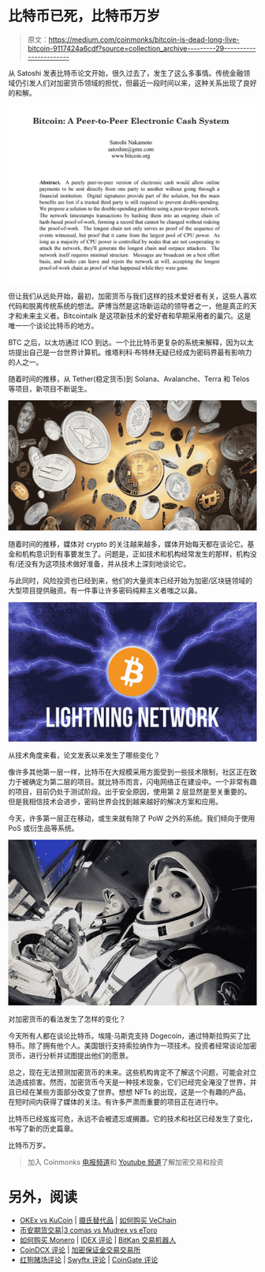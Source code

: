 # 比特币已死，比特币万岁

> 原文：<https://medium.com/coinmonks/bitcoin-is-dead-long-live-bitcoin-9117424a6cdf?source=collection_archive---------29----------------------->

从 Satoshi 发表比特币论文开始，很久过去了，发生了这么多事情。传统金融领域仍引发人们对加密货币领域的担忧，但最近一段时间以来，这种关系出现了良好的和解。

![](img/5903c65d7abeaf295cd81afe537dec71.png)

但让我们从远处开始，最初，加密货币与我们这样的技术爱好者有关，这些人喜欢代码和脱离传统系统的想法。萨博当然是这场新运动的领导者之一，他是真正的天才和未来主义者。Bitcointalk 是这项新技术的爱好者和早期采用者的巢穴。这是唯一一个谈论比特币的地方。

BTC 之后，以太坊通过 ICO 到达。一个比比特币更复杂的系统来解释，因为以太坊提出自己是一台世界计算机。维塔利科·布特林无疑已经成为密码界最有影响力的人之一。

随着时间的推移，从 Tether(稳定货币)到 Solana、Avalanche、Terra 和 Telos 等项目，新项目不断诞生。

![](img/4b9c2cdfc19ee6fe37207910b92249c9.png)

随着时间的推移，媒体对 crypto 的关注越来越多，媒体开始每天都在谈论它。基金和机构意识到有事要发生了。问题是，正如技术和机构经常发生的那样，机构没有/还没有为这项技术做好准备，并从技术上深刻地谈论它。

与此同时，风险投资也已经到来，他们的大量资本已经开始为加密/区块链领域的大型项目提供融资。有一件事让许多密码纯粹主义者嗤之以鼻。

![](img/1d45f98cef8dbe3142601ca638dd78e2.png)

从技术角度来看，论文发表以来发生了哪些变化？

像许多其他第一层一样，比特币在大规模采用方面受到一些技术限制，社区正在致力于被确定为第二层的项目。就比特币而言，闪电网络正在建设中。一个非常有趣的项目，目前仍处于测试阶段。出于安全原因，使用第 2 层显然是至关重要的。但是我相信技术会进步，密码世界会找到越来越好的解决方案和应用。

今天，许多第一层正在移动，或生来就有除了 PoW 之外的系统。我们倾向于使用 PoS 或衍生品等系统。

![](img/79d42fec0028b7ec879b3cb8473e6dc8.png)

对加密货币的看法发生了怎样的变化？

今天所有人都在谈论比特币。埃隆·马斯克支持 Dogecoin，通过特斯拉购买了比特币。除了拥有他个人。美国银行支持索拉纳作为一项技术。投资者经常谈论加密货币，进行分析并试图提出他们的愿景。

总之，现在无法预测加密货币的未来。这些机构肯定不了解这个问题，可能会对立法造成损害。然而，加密货币今天是一种技术现象，它们已经完全淹没了世界，并且已经在某些方面部分改变了世界。想想 NFTs 的出现，这是一个有趣的产品，在短时间内获得了媒体的关注。有许多严肃而重要的项目正在进行中。

比特币已经岌岌可危，永远不会被遗忘或搁置。它的技术和社区已经发生了变化，书写了新的历史篇章。

比特币万岁。

> 加入 Coinmonks [电报频道](https://t.me/coincodecap)和 [Youtube 频道](https://www.youtube.com/c/coinmonks/videos)了解加密交易和投资

# 另外，阅读

*   [OKEx vs KuCoin](https://coincodecap.com/okex-kucoin) | [摄氏替代品](https://coincodecap.com/celsius-alternatives) | [如何购买 VeChain](https://coincodecap.com/buy-vechain)
*   [币安期货交易](https://coincodecap.com/binance-futures-trading)|[3 comas vs Mudrex vs eToro](https://coincodecap.com/mudrex-3commas-etoro)
*   [如何购买 Monero](https://coincodecap.com/buy-monero) | [IDEX 评论](https://coincodecap.com/idex-review) | [BitKan 交易机器人](https://coincodecap.com/bitkan-trading-bot)
*   [CoinDCX 评论](/coinmonks/coindcx-review-8444db3621a2) | [加密保证金交易交易所](https://coincodecap.com/crypto-margin-trading-exchanges)
*   [红狗赌场评论](https://coincodecap.com/red-dog-casino-review) | [Swyftx 评论](https://coincodecap.com/swyftx-review) | [CoinGate 评论](https://coincodecap.com/coingate-review)